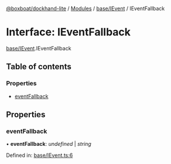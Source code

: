 [@boxboat/dockhand-lite](../README.md) / [Modules](../modules.md) / [base/IEvent](../modules/base_ievent.md) / IEventFallback

# Interface: IEventFallback

[base/IEvent](../modules/base_ievent.md).IEventFallback

## Table of contents

### Properties

- [eventFallback](base_ievent.ieventfallback.md#eventfallback)

## Properties

### eventFallback

• **eventFallback**: *undefined* \| *string*

Defined in: [base/IEvent.ts:6](https://github.com/boxboat/dockhand-lite/blob/cfc9e3a/src/spec/base/IEvent.ts#L6)
